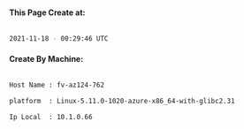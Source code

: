 
   
#### This Page Create at:

```bash

2021-11-18 - 00:29:46 UTC

```

#### Create By Machine:

```bash

Host Name : fv-az124-762

platform  : Linux-5.11.0-1020-azure-x86_64-with-glibc2.31

Ip Local  : 10.1.0.66

```

